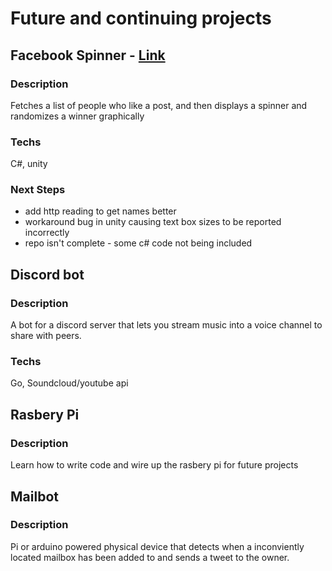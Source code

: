 # Future and continuing projects

## Facebook Spinner - [Link](https://github.com/JamesTurnerGit/FaceBookSpinner)
### Description
Fetches a list of people who like a post, and then displays a spinner and randomizes a winner graphically
### Techs
C#, unity
### Next Steps
* add http reading to get names better
* workaround bug in unity causing text box sizes to be reported incorrectly
* repo isn't complete - some c# code not being included

## Discord bot
### Description
A bot for a discord server that lets you stream music into a voice channel to share with peers.
### Techs 
Go, Soundcloud/youtube api

## Rasbery Pi
### Description
Learn how to write code and wire up the rasbery pi for future projects

## Mailbot
### Description
Pi or arduino powered physical device that detects when a inconviently located mailbox has been added to and sends a tweet to the owner.
